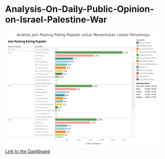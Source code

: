 # Analysis-On-Daily-Public-Opinion-on-Israel-Palestine-War
![alt text](tableau/dashboard.png)
[Link to the Dashboard](https://public.tableau.com/app/profile/aziz.prabowo3984/viz/AnalisisJamPostingPalingPopuleruntukMenentukanLokasiPenulisnya/Dashboard1)
